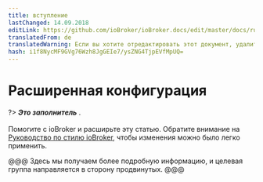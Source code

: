 ```yaml
---
title: вступление
lastChanged: 14.09.2018
editLink: https://github.com/ioBroker/ioBroker.docs/edit/master/docs/ru/config/README.md
translatedFrom: de
translatedWarning: Если вы хотите отредактировать этот документ, удалите поле «translationFrom», в противном случае этот документ будет снова автоматически переведен
hash: i1f8NycMF9GVg76Wzh8JgGEIe7/ysZNG4TjpEVfMpUQ=
---
```

# Расширенная конфигурация
?> ***Это заполнитель*** .<br><br> Помогите с ioBroker и расширьте эту статью. Обратите внимание на [Руководство по стилю ioBroker](https://www.iobroker.net/#de/documentation/community/styleguidedoc.md), чтобы изменения можно было легко применить.

@@@ Здесь мы получаем более подробную информацию, и целевая группа направляется в сторону продвинутых.
@@@